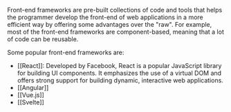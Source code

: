 Front-end frameworks are pre-built collections of code and tools that helps the programmer develop the front-end of web applications in a more efficient way by offering some advantages over the "raw". For example, most of the front-end frameworks are component-based, meaning that a lot of code can be reusable.

Some popular front-end frameworks are:

- [[React]]: Developed by Facebook, React is a popular JavaScript library for building UI components. It emphasizes the use of a virtual DOM and offers strong support for building dynamic, interactive web applications.
- [[Angular]]
- [[Vue.js]]
- [[Svelte]]